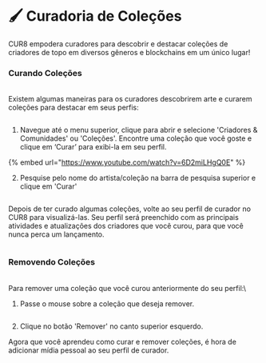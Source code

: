 # 🖌️ Curadoria de Coleções

CUR8 empodera curadores para descobrir e destacar coleções de criadores de topo em diversos gêneros e blockchains em um único lugar!&#x20;

### Curando Coleções

\
Existem algumas maneiras para os curadores descobrirem arte e curarem coleções para destacar em seus perfis:

<figure><img src="../.gitbook/assets/Screenshot 2025-03-21 at 08.31.42.png" alt=""><figcaption></figcaption></figure>

1. Navegue até o menu superior, clique para abrir e selecione 'Criadores & Comunidades' ou 'Coleções'. Encontre uma coleção que você goste e clique em ‘Curar’ para exibi-la em seu perfil.

{% embed url="https://www.youtube.com/watch?v=6D2miLHgQ0E" %}

2. Pesquise pelo nome do artista/coleção na barra de pesquisa superior e clique em 'Curar'

<figure><img src="../.gitbook/assets/Screenshot 2025-03-21 at 08.29.51.png" alt=""><figcaption></figcaption></figure>

Depois de ter curado algumas coleções, volte ao seu perfil de curador no CUR8 para visualizá-las. Seu perfil será preenchido com as principais atividades e atualizações dos criadores que você curou, para que você nunca perca um lançamento.

<figure><img src="../.gitbook/assets/Screenshot 2025-03-21 at 09.17.41.png" alt=""><figcaption></figcaption></figure>

### &#x20;Removendo Coleções

\
Para remover uma coleção que você curou anteriormente do seu perfil:\


1. Passe o mouse sobre a coleção que deseja remover.

<figure><img src="../.gitbook/assets/Screenshot 2025-03-21 at 08.39.38.png" alt=""><figcaption></figcaption></figure>

2. Clique no botão 'Remover' no canto superior esquerdo.

Agora que você aprendeu como curar e remover coleções, é hora de adicionar mídia pessoal ao seu perfil de curador.